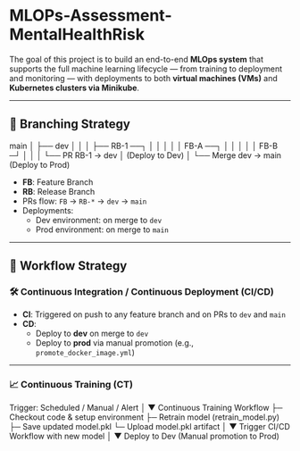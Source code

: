 # MLOPs-Assessment-MentalHealthRisk

The goal of this project is to build an end-to-end **MLOps system** that supports the full machine learning lifecycle — from training to deployment and monitoring — with deployments to both **virtual machines (VMs)** and **Kubernetes clusters via Minikube**.

---

## 📌 Branching Strategy
main
│
├── dev
│ │
│ ├── RB-1 ──┐
│ │ │
│ │ FB-A ──┐
│ │ │
│ │ FB-B ─┘
│ │
│ └── PR RB-1 → dev
│ (Deploy to Dev)
│
└── Merge dev → main
(Deploy to Prod)

- **FB**: Feature Branch  
- **RB**: Release Branch  
- PRs flow: `FB` → `RB-*` → `dev` → `main`  
- Deployments:
  - Dev environment: on merge to `dev`
  - Prod environment: on merge to `main`

---

## 📌 Workflow Strategy

### 🛠 Continuous Integration / Continuous Deployment (CI/CD)
- **CI**: Triggered on push to any feature branch and on PRs to `dev` and `main`
- **CD**:
  - Deploy to **dev** on merge to `dev`
  - Deploy to **prod** via manual promotion (e.g., `promote_docker_image.yml`)

---

### 📈 Continuous Training (CT)
Trigger: Scheduled / Manual / Alert
│
▼
Continuous Training Workflow
├─ Checkout code & setup environment
├─ Retrain model (retrain_model.py)
├─ Save updated model.pkl
└─ Upload model.pkl artifact
│
▼
Trigger CI/CD Workflow with new model
│
▼
Deploy to Dev (Manual promotion to Prod)
